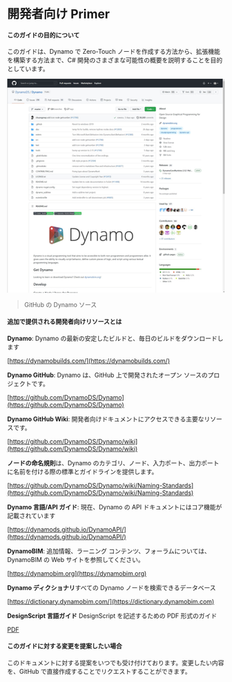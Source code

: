 # 開発者向け Primer 

#### このガイドの目的について <a href="#what-is-the-purpose-of-this-guide" id="what-is-the-purpose-of-this-guide"></a>

このガイドは、Dynamo で Zero-Touch ノードを作成する方法から、拡張機能を構築する方法まで、C# 開発のさまざまな可能性の概要を説明することを目的としています。

![GitHub の Dynamo ソース](../1-introduction/images/dynamogithub.jpg)

> GitHub の Dynamo ソース

#### 追加で提供される開発者向けリソースとは <a href="#what-additional-online-resources-do-we-provide" id="what-additional-online-resources-do-we-provide"></a>

**Dynamo**: Dynamo の最新の安定したビルドと、毎日のビルドをダウンロードします

[https://dynamobuilds.com/](https://dynamobuilds.com/)

**Dynamo GitHub**: Dynamo は、GitHub 上で開発されたオープン ソースのプロジェクトです。

[https://github.com/DynamoDS/Dynamo](https://github.com/DynamoDS/Dynamo)

**Dynamo GitHub Wiki**: 開発者向けドキュメントにアクセスできる主要なリソースです。

[https://github.com/DynamoDS/Dynamo/wiki](https://github.com/DynamoDS/Dynamo/wiki)

**ノードの命名規則**は、Dynamo のカテゴリ、ノード、入力ポート、出力ポートに名前を付ける際の標準とガイドラインを提供します。

[https://github.com/DynamoDS/Dynamo/wiki/Naming-Standards](https://github.com/DynamoDS/Dynamo/wiki/Naming-Standards)

**Dynamo 言語/API ガイド**: 現在、Dynamo の API ドキュメントにはコア機能が記載されています

[https://dynamods.github.io/DynamoAPI/](https://dynamods.github.io/DynamoAPI/)

**DynamoBIM**: 追加情報、ラーニング コンテンツ、フォーラムについては、DynamoBIM の Web サイトを参照してください。

[https://dynamobim.org](https://dynamobim.org)

**Dynamo ディクショナリ**すべての Dynamo ノードを検索できるデータベース

[https://dictionary.dynamobim.com/](https://dictionary.dynamobim.com)

**DesignScript 言語ガイド** DesignScript を記述するための PDF 形式のガイド

[PDF](https://dynamobim.org/wp-content/uploads/forum-assets/colin-mccroneautodesk-com/07/10/Dynamo\_language\_guide\_version\_1.pdf)

#### このガイドに対する変更を提案したい場合<a href="#how-can-i-suggest-changes-to-this-guide" id="how-can-i-suggest-changes-to-this-guide"></a>

このドキュメントに対する提案をいつでも受け付けております。変更したい内容を、GitHub で直接作成することでリクエストすることができます。
